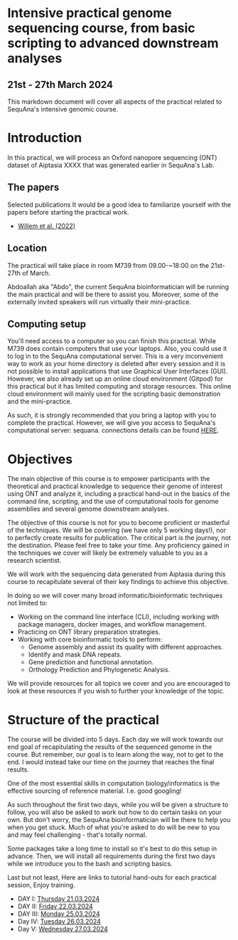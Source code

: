 # Intensive practical genome sequencing course, from basic scripting to advanced downstream analyses
## 21st - 27th March 2024

This markdown document will cover all aspects of the practical related to SequAna's intensive genomic course.

# Introduction
In this practical, we will process an Oxford nanopore sequencing (ONT) dataset of Aiptasia XXXX that was generated earlier in SequAna's Lab.

## The papers
Selected publications It would be a good idea to familiarize yourself with the papers before starting the practical work.
- [Willem et al. (2022)](https://onlinelibrary.wiley.com/doi/10.1111/tpj.15690)
## Location
The practical will take place in room M739 from 09.00-~18:00 on the 21st-27th of March. 

Abdoallah aka "Abdo", the current SequAna bioinformatician will be running the main practical and will be there to assist you. Moreover, some of the externally invited speakers will run virtually their mini-practice.

## Computing setup
You'll need access to a computer so you can finish this practical. While M739 does contain computers that use your laptops. Also, you could use it to log in to the
SequAna computational server. This is a very inconvenient way to work as your home directory is deleted after every session and it is not possible to install applications that use Graphical User Interfaces (GUI). However, we also already set up an online cloud environment (Gitpod) for this practical but it has limited computing and storage resources. This online cloud environment will mainly used for the scripting basic demonstration and the mini-practice. 

As such, it is strongly recommended that you bring a laptop with you to complete the practical. However, we will give you access to SequAna's computational server: sequana. connections details can be found [HERE](https://github.com/SequAna-Ukon/SequAna_course2024/wiki/Connecting-to-SequAna's-computational-server:-sequana).

# Objectives

The main objective of this course is to empower participants with the theoretical and practical knowledge to sequence their genome of interest using ONT and analyze it, including a practical hand-out in the basics of the command line, scripting, and the use of computational tools for genome assemblies and several genome downstream analyses. 

The objective of this course is not for you to become proficient or masterful of the techniques. We will be covering (we have only 5 working days!), nor to perfectly create results for publication. The critical part is the journey, not the destination. Please feel free to take your time. Any proficiency gained in the techniques we cover will likely be extremely valuable to you as a research scientist.

We will work with the sequencing data generated from Aiptasia during this course to recapitulate several of their key findings to achieve this objective.

In doing so we will cover many broad informatic/bioinformatic techniques not limited to:

- Working on the command line interface (CLI), including working with package managers, docker images, and workflow management.
- Practicing on ONT library preparation strategies.
- Working with core bioinformatic tools to perform:
    - Genome assembly and assist its quality with different approaches.
    - Identify and mask DNA repeats.
    - Gene prediction and functional annotation.
    - Orthology Prediction and Phylogenetic Analysis.


We will provide resources for all topics we cover and you are encouraged to look at these
resources if you wish to further your knowledge of the topic.

# Structure of the practical
The course will be divided into 5 days. Each day we will work towards our end goal of recapitulating the results of the sequenced genome in the course. But remember, our goal is to learn along the way, not to get to the end. I would instead take our time on the journey that reaches the final results.

One of the most essential skills in computation biology/informatics is the effective
sourcing of reference material. I.e. good googling!

As such throughout the first two days, while you will be given a structure to follow, you will also be asked to work out how to do certain tasks on your own.
But don't worry, the SequAna bioinformatician will be there to help you when you get stuck. Much of what you're asked to do will be new to you and may feel challenging - that's totally normal.

Some packages take a long time to install so it's best to do this setup in advance. Then, we will install all requirements during the first two days while we introduce you to the bash and scripting basics. 

Last but not least, Here are links to tutorial hand-outs for each practical session, Enjoy training.


- DAY I: [Thursday 21.03.2024](https://github.com/SequAna-Ukon/SequAna_course2024/wiki/Day-I:-Thursday-21.03.2024)
- DAY II: [Friday 22.03.2024](https://github.com/SequAna-Ukon/SequAna_course2024/wiki/Day-II:-Friday-22.03.2024)
- DAY III: [Monday 25.03.2024](https://github.com/SequAna-Ukon/SequAna_course2024/wiki/Day-III:-Monday-25.03.2024)
- Day IV: [Tuesday 26.03.2024](https://github.com/SequAna-Ukon/SequAna_course2024/wiki/Day-IV:-Tuesday-26.03.2024)
- Day V: [Wednesday 27.03.2024](https://github.com/SequAna-Ukon/SequAna_course2024/wiki/Day-V:-Wednesday-27.03.2024)


